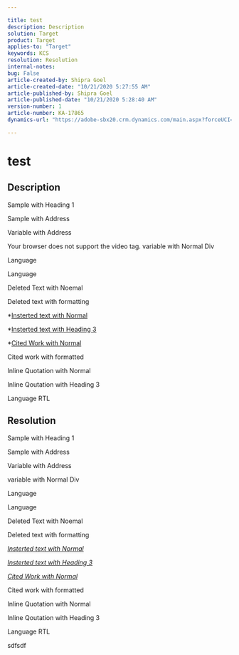 ```yaml
---

title: test
description: Description
solution: Target
product: Target
applies-to: "Target"
keywords: KCS
resolution: Resolution
internal-notes:
bug: False
article-created-by: Shipra Goel
article-created-date: "10/21/2020 5:27:55 AM"
article-published-by: Shipra Goel
article-published-date: "10/21/2020 5:28:40 AM"
version-number: 1
article-number: KA-17865
dynamics-url: "https://adobe-sbx20.crm.dynamics.com/main.aspx?forceUCI=1&pagetype=entityrecord&etn=knowledgearticle&id=140ffd29-5e13-eb11-a813-000d3a98f7e7"

---
```


# test

## Description


Sample with Heading 1






Sample with Address

Variable with Address

 


Your browser does not support the video tag.
variable with Normal Div

Language

Language

Deleted Text with Noemal

Deleted text with formatting



*<u>Insterted text with Normal</u>


*<u>Insterted text with Heading 3</u>



*<u>Cited Work with Normal</u>


Cited work with formatted



Inline Quotation with Normal


Inline Qoutation with Heading 3



Language RTL

## Resolution

Sample with Heading 1

Sample with Address

Variable with Address

variable with Normal Div

Language

Language

Deleted Text with Noemal


Deleted text with formatting



*<u>Insterted text with Normal</u>*


*<u>Insterted text with Heading 3</u>*



*<u>Cited Work with Normal</u>*



Cited work with formatted



Inline Quotation with Normal


Inline Qoutation with Heading 3



Language RTL

sdfsdf
